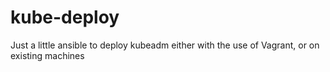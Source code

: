 # kube-deploy
Just a little ansible to deploy kubeadm either with the use of Vagrant, or on existing machines
